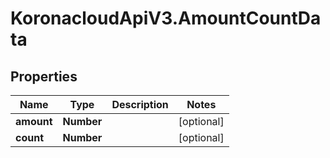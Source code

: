 # KoronacloudApiV3.AmountCountData

## Properties
Name | Type | Description | Notes
------------ | ------------- | ------------- | -------------
**amount** | **Number** |  | [optional] 
**count** | **Number** |  | [optional] 


